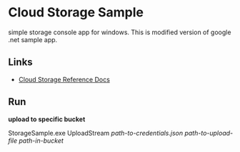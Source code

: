 # Cloud Storage Sample

simple storage console app for windows. This is modified version of google .net sample app.

## Links

- [Cloud Storage Reference Docs](https://developers.google.com/api-client-library/dotnet/apis/storage/v1)

## Run

**upload to specific bucket**

StorageSample.exe UploadStream *path-to-credentials.json* *path-to-upload-file* *path-in-bucket*
